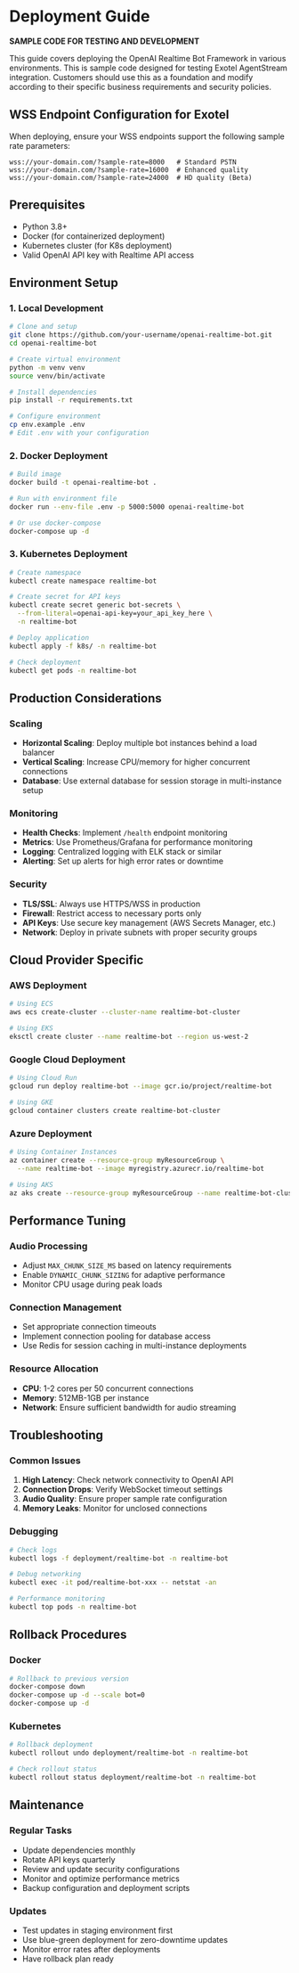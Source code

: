 # Deployment Guide

**SAMPLE CODE FOR TESTING AND DEVELOPMENT**

This guide covers deploying the OpenAI Realtime Bot Framework in various environments. This is sample code designed for testing Exotel AgentStream integration. Customers should use this as a foundation and modify according to their specific business requirements and security policies.

## WSS Endpoint Configuration for Exotel

When deploying, ensure your WSS endpoints support the following sample rate parameters:

```
wss://your-domain.com/?sample-rate=8000   # Standard PSTN
wss://your-domain.com/?sample-rate=16000  # Enhanced quality  
wss://your-domain.com/?sample-rate=24000  # HD quality (Beta)
```

## Prerequisites

- Python 3.8+
- Docker (for containerized deployment)
- Kubernetes cluster (for K8s deployment)
- Valid OpenAI API key with Realtime API access

## Environment Setup

### 1. Local Development

```bash
# Clone and setup
git clone https://github.com/your-username/openai-realtime-bot.git
cd openai-realtime-bot

# Create virtual environment
python -m venv venv
source venv/bin/activate

# Install dependencies
pip install -r requirements.txt

# Configure environment
cp env.example .env
# Edit .env with your configuration
```

### 2. Docker Deployment

```bash
# Build image
docker build -t openai-realtime-bot .

# Run with environment file
docker run --env-file .env -p 5000:5000 openai-realtime-bot

# Or use docker-compose
docker-compose up -d
```

### 3. Kubernetes Deployment

```bash
# Create namespace
kubectl create namespace realtime-bot

# Create secret for API keys
kubectl create secret generic bot-secrets \
  --from-literal=openai-api-key=your_api_key_here \
  -n realtime-bot

# Deploy application
kubectl apply -f k8s/ -n realtime-bot

# Check deployment
kubectl get pods -n realtime-bot
```

## Production Considerations

### Scaling

- **Horizontal Scaling**: Deploy multiple bot instances behind a load balancer
- **Vertical Scaling**: Increase CPU/memory for higher concurrent connections
- **Database**: Use external database for session storage in multi-instance setup

### Monitoring

- **Health Checks**: Implement `/health` endpoint monitoring
- **Metrics**: Use Prometheus/Grafana for performance monitoring  
- **Logging**: Centralized logging with ELK stack or similar
- **Alerting**: Set up alerts for high error rates or downtime

### Security

- **TLS/SSL**: Always use HTTPS/WSS in production
- **Firewall**: Restrict access to necessary ports only
- **API Keys**: Use secure key management (AWS Secrets Manager, etc.)
- **Network**: Deploy in private subnets with proper security groups

## Cloud Provider Specific

### AWS Deployment

```bash
# Using ECS
aws ecs create-cluster --cluster-name realtime-bot-cluster

# Using EKS
eksctl create cluster --name realtime-bot --region us-west-2
```

### Google Cloud Deployment

```bash
# Using Cloud Run
gcloud run deploy realtime-bot --image gcr.io/project/realtime-bot

# Using GKE
gcloud container clusters create realtime-bot-cluster
```

### Azure Deployment

```bash
# Using Container Instances
az container create --resource-group myResourceGroup \
  --name realtime-bot --image myregistry.azurecr.io/realtime-bot

# Using AKS
az aks create --resource-group myResourceGroup --name realtime-bot-cluster
```

## Performance Tuning

### Audio Processing
- Adjust `MAX_CHUNK_SIZE_MS` based on latency requirements
- Enable `DYNAMIC_CHUNK_SIZING` for adaptive performance
- Monitor CPU usage during peak loads

### Connection Management
- Set appropriate connection timeouts
- Implement connection pooling for database access
- Use Redis for session caching in multi-instance deployments

### Resource Allocation
- **CPU**: 1-2 cores per 50 concurrent connections
- **Memory**: 512MB-1GB per instance
- **Network**: Ensure sufficient bandwidth for audio streaming

## Troubleshooting

### Common Issues

1. **High Latency**: Check network connectivity to OpenAI API
2. **Connection Drops**: Verify WebSocket timeout settings
3. **Audio Quality**: Ensure proper sample rate configuration
4. **Memory Leaks**: Monitor for unclosed connections

### Debugging

```bash
# Check logs
kubectl logs -f deployment/realtime-bot -n realtime-bot

# Debug networking
kubectl exec -it pod/realtime-bot-xxx -- netstat -an

# Performance monitoring
kubectl top pods -n realtime-bot
```

## Rollback Procedures

### Docker
```bash
# Rollback to previous version
docker-compose down
docker-compose up -d --scale bot=0
docker-compose up -d
```

### Kubernetes
```bash
# Rollback deployment
kubectl rollout undo deployment/realtime-bot -n realtime-bot

# Check rollout status
kubectl rollout status deployment/realtime-bot -n realtime-bot
```

## Maintenance

### Regular Tasks
- Update dependencies monthly
- Rotate API keys quarterly
- Review and update security configurations
- Monitor and optimize performance metrics
- Backup configuration and deployment scripts

### Updates
- Test updates in staging environment first
- Use blue-green deployment for zero-downtime updates
- Monitor error rates after deployments
- Have rollback plan ready

